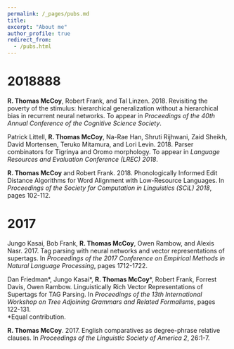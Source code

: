 ```yaml
---
permalink: /_pages/pubs.md
title: 
excerpt: "About me"
author_profile: true
redirect_from: 
  - /pubs.html
---
```


# 2018888

**R. Thomas McCoy**, Robert Frank, and Tal Linzen. 2018. Revisiting the poverty of
the stimulus: hierarchical generalization without a hierarchical bias in recurrent
neural networks. To appear in *Proceedings of the 40th Annual Conference of the
Cognitive Science Society*.

Patrick Littell, **R. Thomas McCoy**, Na-Rae Han, Shruti Rijhwani, Zaid Sheikh,
David Mortensen, Teruko Mitamura, and Lori Levin. 2018. Parser combinators for
Tigrinya and Oromo morphology. To appear in *Language Resources and Evaluation
Conference (LREC) 2018*.

**R. Thomas McCoy** and Robert Frank. 2018. Phonologically Informed Edit Distance
Algorithms for Word Alignment with Low-Resource Languages. In *Proceedings
of the Society for Computation in Linguistics (SCiL) 2018*, pages 102-112.

# 2017

Jungo Kasai, Bob Frank, **R. Thomas McCoy**, Owen Rambow, and Alexis Nasr. 2017.
Tag parsing with neural networks and vector representations of supertags. In
*Proceedings of the 2017 Conference on Empirical Methods in Natural Language
Processing*, pages 1712-1722.

Dan Friedman*, Jungo Kasai*, **R. Thomas McCoy**\*, Robert Frank, Forrest Davis,
Owen Rambow. Linguistically Rich Vector Representations of Supertags for TAG
Parsing. In *Proceedings of the 13th International Workshop on Tree Adjoining
Grammars and Related Formalisms*, pages 122-131.  
\*Equal contribution.

**R. Thomas McCoy**. 2017. English comparatives as degree-phrase relative clauses. In
*Proceedings of the Linguistic Society of America 2*, 26:1-7.
